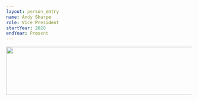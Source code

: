```yaml
---
layout: person_entry
name: Andy Sharpe
role: Vice President
startYear: 2020
endYear: Present
---
```

<img alt="" src="https://avatars.githubusercontent.com/u/48738245?s=400&u=3b0057517e8e67d073463210b164026d4bad7296&v=4" style="width: 600px; height: 131px;">